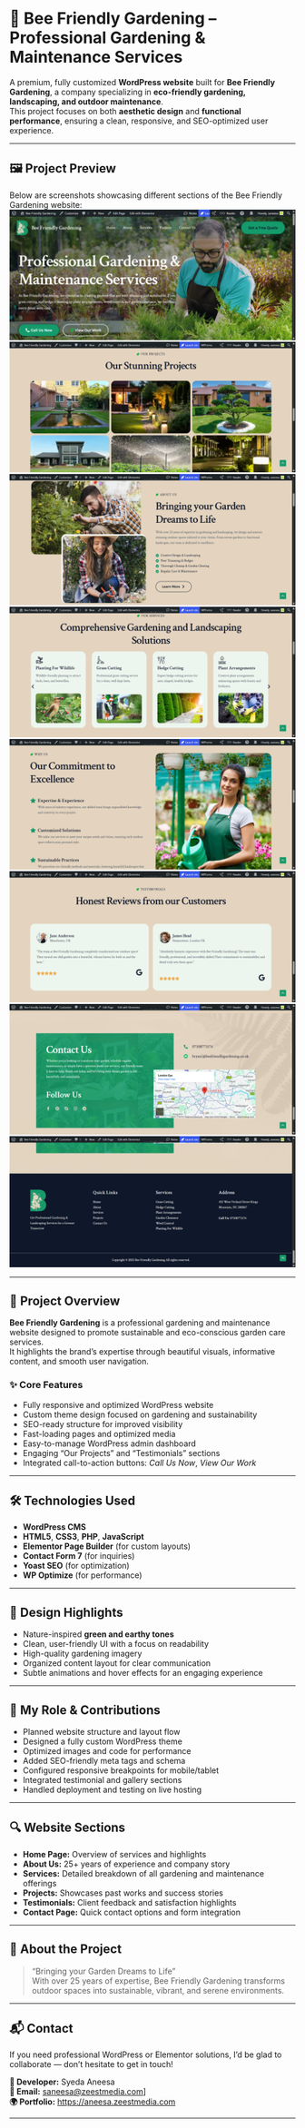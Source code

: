 # 🌿 Bee Friendly Gardening – Professional Gardening & Maintenance Services  

A premium, fully customized **WordPress website** built for **Bee Friendly Gardening**, a company specializing in **eco-friendly gardening, landscaping, and outdoor maintenance**.  
This project focuses on both **aesthetic design** and **functional performance**, ensuring a clean, responsive, and SEO-optimized user experience.  

---

## 🖼️ Project Preview  

Below are screenshots showcasing different sections of the Bee Friendly Gardening website:
![About Section](https://github.com/Syedaaneesa/Bee-Friendly-Gardening/blob/main/Home-Bee-Friendly-Gardening-10-27-2025_05_02_PM.png)
![Gallery Section](https://github.com/Syedaaneesa/Bee-Friendly-Gardening/blob/main/Home-Bee-Friendly-Gardening-10-27-2025_05_03_PM%20(2).png)
![Home Page](https://github.com/Syedaaneesa/Bee-Friendly-Gardening/blob/main/Home-Bee-Friendly-Gardening-10-27-2025_05_02_PM%20(1).png)
![Contact Section](https://github.com/Syedaaneesa/Bee-Friendly-Gardening/blob/main/Home-Bee-Friendly-Gardening-10-27-2025_05_03_PM.png)
![Rooms Section](https://github.com/Syedaaneesa/Bee-Friendly-Gardening/blob/main/Home-Bee-Friendly-Gardening-10-27-2025_05_03_PM%20(1).png)
![Contact Section](https://github.com/Syedaaneesa/Bee-Friendly-Gardening/blob/main/Home-Bee-Friendly-Gardening-10-27-2025_05_04_PM.png)
![Contact Section](https://github.com/Syedaaneesa/Bee-Friendly-Gardening/blob/main/Home-Bee-Friendly-Gardening-10-27-2025_05_04_PM%20(1).png)
![Contact Section](https://github.com/Syedaaneesa/Bee-Friendly-Gardening/blob/main/Home-Bee-Friendly-Gardening-10-27-2025_05_04_PM%20(2).png)




---

## 🌱 Project Overview  

**Bee Friendly Gardening** is a professional gardening and maintenance website designed to promote sustainable and eco-conscious garden care services.  
It highlights the brand’s expertise through beautiful visuals, informative content, and smooth user navigation.

### ✨ Core Features  
- Fully responsive and optimized WordPress website  
- Custom theme design focused on gardening and sustainability  
- SEO-ready structure for improved visibility  
- Fast-loading pages and optimized media  
- Easy-to-manage WordPress admin dashboard  
- Engaging “Our Projects” and “Testimonials” sections  
- Integrated call-to-action buttons: *Call Us Now*, *View Our Work*  

---

## 🛠️ Technologies Used  

- **WordPress CMS**  
- **HTML5**, **CSS3**, **PHP**, **JavaScript**  
- **Elementor Page Builder** (for custom layouts)  
- **Contact Form 7** (for inquiries)  
- **Yoast SEO** (for optimization)  
- **WP Optimize** (for performance)  

---

## 🎨 Design Highlights  

- Nature-inspired **green and earthy tones**  
- Clean, user-friendly UI with a focus on readability  
- High-quality gardening imagery  
- Organized content layout for clear communication  
- Subtle animations and hover effects for an engaging experience  

---

## 💪 My Role & Contributions  

- Planned website structure and layout flow  
- Designed a fully custom WordPress theme  
- Optimized images and code for performance  
- Added SEO-friendly meta tags and schema  
- Configured responsive breakpoints for mobile/tablet  
- Integrated testimonial and gallery sections  
- Handled deployment and testing on live hosting  

---

## 🔍 Website Sections  

- **Home Page:** Overview of services and highlights  
- **About Us:** 25+ years of experience and company story  
- **Services:** Detailed breakdown of all gardening and maintenance offerings  
- **Projects:** Showcases past works and success stories  
- **Testimonials:** Client feedback and satisfaction highlights  
- **Contact Page:** Quick contact options and form integration  

---

## 🌿 About the Project  

> “Bringing your Garden Dreams to Life”  
> With over 25 years of expertise, Bee Friendly Gardening transforms outdoor spaces into sustainable, vibrant, and serene environments.

---

## 📬 Contact
If you need professional WordPress or Elementor solutions, I’d be glad to collaborate — don’t hesitate to get in touch!

**👤 Developer:** Syeda Aneesa  
**📧 Email:** saneesa@zeestmedia.com]  
**🌍 Portfolio:** https://aneesa.zeestmedia.com

---

